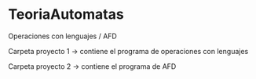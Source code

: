 # TeoriaAutomatas
Operaciones con lenguajes / AFD

Carpeta proyecto 1 -> contiene el programa de operaciones con lenguajes 

Carpeta proyecto 2 -> contiene el programa de AFD
